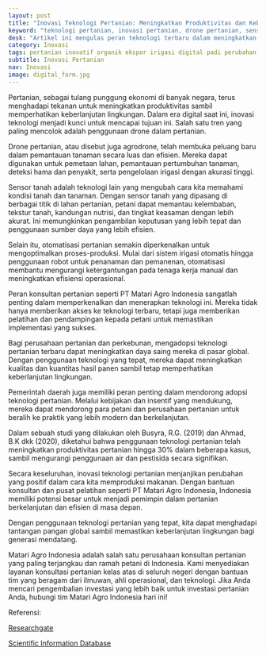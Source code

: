 ```yaml
---
layout: post
title: "Inovasi Teknologi Pertanian: Meningkatkan Produktivitas dan Keberlanjutan di Era Digital"
keyword: "teknologi pertanian, inovasi pertanian, drone pertanian, sensor tanah, otomatisasi pertanian, konsultan pertanian, pelatihan pertanian, PT Matari Agro Indonesia"
desk: "Artikel ini mengulas peran teknologi terbaru dalam meningkatkan efisiensi, produktivitas, dan keberlanjutan dalam sektor pertanian. Kami menjelajahi penggunaan drone, sensor tanah, dan otomatisasi pertanian sebagai solusi inovatif untuk mendukung pertanian modern."
category: Inovasi
tags: pertanian inovatif organik ekspor irigasi digital padi perubahan iklim rendah emisi konsultan ketahanan pangan
subtitle: Inovasi Pertanian
nav: Inovasi
image: digital_farm.jpg
---
```


Pertanian, sebagai tulang punggung ekonomi di banyak negara, terus menghadapi tekanan untuk meningkatkan produktivitas sambil memperhatikan keberlanjutan lingkungan. Dalam era digital saat ini, inovasi teknologi menjadi kunci untuk mencapai tujuan ini. Salah satu tren yang paling mencolok adalah penggunaan drone dalam pertanian.

Drone pertanian, atau disebut juga agrodrone, telah membuka peluang baru dalam pemantauan tanaman secara luas dan efisien. Mereka dapat digunakan untuk pemetaan lahan, pemantauan pertumbuhan tanaman, deteksi hama dan penyakit, serta pengelolaan irigasi dengan akurasi tinggi.

Sensor tanah adalah teknologi lain yang mengubah cara kita memahami kondisi tanah dan tanaman. Dengan sensor tanah yang dipasang di berbagai titik di lahan pertanian, petani dapat memantau kelembaban, tekstur tanah, kandungan nutrisi, dan tingkat keasaman dengan lebih akurat. Ini memungkinkan pengambilan keputusan yang lebih tepat dan penggunaan sumber daya yang lebih efisien.

Selain itu, otomatisasi pertanian semakin diperkenalkan untuk mengoptimalkan proses-produksi. Mulai dari sistem irigasi otomatis hingga penggunaan robot untuk penanaman dan pemanenan, otomatisasi membantu mengurangi ketergantungan pada tenaga kerja manual dan meningkatkan efisiensi operasional.

Peran konsultan pertanian seperti PT Matari Agro Indonesia sangatlah penting dalam memperkenalkan dan menerapkan teknologi ini. Mereka tidak hanya memberikan akses ke teknologi terbaru, tetapi juga memberikan pelatihan dan pendampingan kepada petani untuk memastikan implementasi yang sukses.

Bagi perusahaan pertanian dan perkebunan, mengadopsi teknologi pertanian terbaru dapat meningkatkan daya saing mereka di pasar global. Dengan penggunaan teknologi yang tepat, mereka dapat meningkatkan kualitas dan kuantitas hasil panen sambil tetap memperhatikan keberlanjutan lingkungan.

Pemerintah daerah juga memiliki peran penting dalam mendorong adopsi teknologi pertanian. Melalui kebijakan dan insentif yang mendukung, mereka dapat mendorong para petani dan perusahaan pertanian untuk beralih ke praktik yang lebih modern dan berkelanjutan.

Dalam sebuah studi yang dilakukan oleh Busyra,  R.G.  (2019) dan Ahmad, B.K dkk (2020), diketahui bahwa penggunaan teknologi pertanian telah meningkatkan produktivitas pertanian hingga 30% dalam beberapa kasus, sambil mengurangi penggunaan air dan pestisida secara signifikan.

Secara keseluruhan, inovasi teknologi pertanian menjanjikan perubahan yang positif dalam cara kita memproduksi makanan. Dengan bantuan konsultan dan pusat pelatihan seperti PT Matari Agro Indonesia, Indonesia memiliki potensi besar untuk menjadi pemimpin dalam pertanian berkelanjutan dan efisien di masa depan.

Dengan penggunaan teknologi pertanian yang tepat, kita dapat menghadapi tantangan pangan global sambil memastikan keberlanjutan lingkungan bagi generasi mendatang.

Matari Agro Indonesia adalah salah satu perusahaan konsultan pertanian yang paling terjangkau dan ramah petani di Indonesia. Kami menyediakan layanan konsultasi pertanian kelas atas di seluruh negeri dengan bantuan tim yang beragam dari ilmuwan, ahli operasional, dan teknologi. Jika Anda mencari pengembalian investasi yang lebih baik untuk investasi pertanian Anda, hubungi tim Matari Agro Indonesia hari ini!

Referensi:

[Researchgate](https://www.researchgate.net/publication/339407099_Dampak_Penerapan_Teknologi_Budidaya_Terhadap_Kesejahteraan_Petani_Padi)

[Scientific Information Database](https://www.sid.ir/paper/688129/en)

